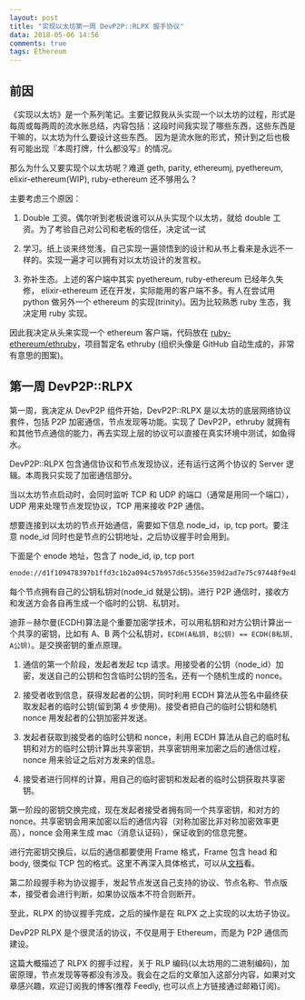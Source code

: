 ```yaml
---
layout: post
title: "实现以太坊第一周 DevP2P::RLPX 握手协议"
data: 2018-05-06 14:56
comments: true
tags: Ethereum
---
```


前因
--------------

《实现以太坊》是一个系列笔记。主要记叙我从头实现一个以太坊的过程，形式是每周或每两周的流水账总结，内容包括：这段时间我实现了哪些东西，这些东西是干嘛的，以太坊为什么要设计这些东西。
因为是流水账的形式，预计到之后也极有可能出现『本周打牌，什么都没写』的情况。

那么为什么又要实现个以太坊呢？难道 geth, parity, ethereumj, pyethereum, elixir-ethereum(WIP), ruby-ethereum 还不够用么？

主要考虑三个原因：

1. Double 工资。偶尔听到老板说谁可以从头实现个以太坊，就给 double 工资。为了考验自己对公司和老板的信任，决定试一试

2. 学习。纸上谈来终觉浅，自己实现一遍领悟到的设计和从书上看来是永远不一样的。实现一遍才可以拥有对以太坊设计的发言权。

3. 弥补生态。上述的客户端中其实 pyethereum, ruby-ethereum 已经年久失修， elixir-ethereum 还在开发，实际能用的客户端不多。有人在尝试用 python 做另外一个 ethereum 的实现(trinity)。因为比较熟悉 ruby 生态，我决定用 ruby 实现。

因此我决定从头来实现一个 ethereum 客户端，代码放在 [ruby-ethereum/ethruby](https://github.com/ruby-ethereum/ethruby)，项目暂定名 ethruby (组织头像是 GitHub 自动生成的，非常有意思的图案)。

第一周 DevP2P::RLPX
--------------

第一周，我决定从 DevP2P 组件开始，DevP2P::RLPX 是以太坊的底层网络协议套件，包括 P2P 加密通信，节点发现等功能。实现了 DevP2P，ethruby 就拥有和其他节点通信的能力，再去实现上层的协议可以直接在真实环境中测试，如鱼得水。

DevP2P::RLPX 包含通信协议和节点发现协议，还有运行这两个协议的 Server 逻辑。本周我只实现了加密通信部分。

当以太坊节点启动时，会同时监听 TCP 和 UDP 的端口（通常是用同一个端口），UDP 用来处理节点发现协议，TCP 用来接收 P2P 通信。

想要连接到以太坊的节点开始通信，需要如下信息 node_id，ip, tcp port。要注意 node_id 同时也是节点的公钥地址，之后协议握手时会用到。

下面是个 enode 地址，包含了 node_id, ip, tcp port

``` bash
enode://d1f109478397b1ffd3c1b2a094c57b957d6c5356e359d2ad7e75c97448f9e4b0d6138b660ad80eab2a01bc9837e40af87e25c6eb1951634a9e55e4b280737e0e@127.0.0.1:33333
```

每个节点拥有自己的公钥私钥对(node_id 就是公钥)。进行 P2P 通信时，接收方和发送方会各自再生成一个临时的公钥、私钥对。

迪菲－赫尔曼(ECDH)算法是个重要加密学技术，可以用私钥和对方公钥计算出一个共享的密钥，比如有 A、B 两个公私钥对，`ECDH(A私钥, B公钥) == ECDH(B私钥, A公钥)`。是交换密钥的重点原理。

1. 通信的第一个阶段，发起者发起 tcp 请求。用接受者的公钥（node_id）加密，发送自己的公钥和包含临时公钥的签名，还有一个随机生成的 nonce。

2. 接受者收到信息，获得发起者的公钥，同时利用 ECDH 算法从签名中最终获取发起者的临时公钥(留到第 4 步使用)。接受者把自己的临时公钥和随机 nonce 用发起者的公钥加密并发送。

3. 发起者获取到接受者的临时公钥和 nonce，利用 ECDH 算法从自己的临时私钥和对方的临时公钥计算出共享密钥，共享密钥用来加密之后的通信过程，nonce 用来验证之后对方发来的信息。

4. 接受者进行同样的计算，用自己的临时密钥和发起者的临时公钥获取共享密钥。

第一阶段的密钥交换完成，现在发起者接受者拥有同一个共享密钥，和对方的 nonce。共享密钥会用来加密以后的通信内容（对称加密比非对称加密效率更高），nonce 会用来生成 mac（消息认证码），保证收到的信息完整。

进行完密钥交换后，以后的通信都要使用 Frame 格式，Frame 包含 head 和 body, 很类似 TCP 包的格式。这里不再深入具体格式，可以从[文档](https://github.com/ethereum/devp2p/blob/master/rlpx.md#framing)看。

第二阶段握手称为协议握手，发起节点发送自己支持的协议、节点名称、节点版本，接受者会进行判断，如果协议版本不符合则断开。

至此，RLPX 的协议握手完成，之后的操作是在 RLPX 之上实现的以太坊子协议。

DevP2P RLPX 是个很灵活的协议，不仅是用于 Ethereum，而是为 P2P 通信而建设。

这篇大概描述了 RLPX 的握手过程，关于 RLP 编码(以太坊用的二进制编码)，加密原理，节点发现等等都没有涉及。我会在之后的文章加入这部分内容，如果对文章感兴趣，欢迎订阅我的博客(推荐 Feedly, 也可以点上方链接通过邮箱订阅)。
